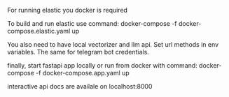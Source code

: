 For running elastic you docker is required

To build and run elastic use command:
docker-compose -f docker-compose.elastic.yaml up

You also need to have local vectorizer and llm api.
Set url methods in env variables.
The same for telegram bot credentials.

finally, start fastapi app locally or run from docker with command:
docker-compose -f docker-compose.app.yaml up

interactive api docs are availale on localhost:8000